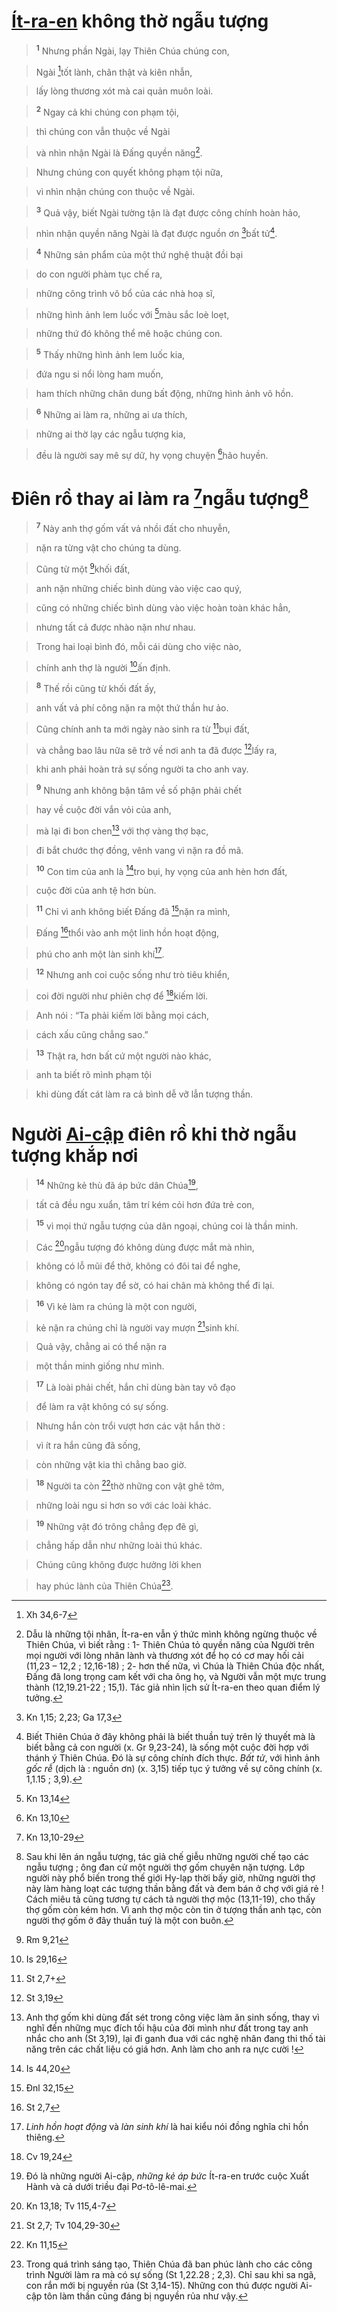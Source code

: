 # [Ít-ra-en]() không thờ ngẫu tượng

> <sup><b>1</b></sup> Nhưng phần Ngài, lạy Thiên Chúa chúng con,
>


> Ngài [^1*]tốt lành, chân thật và kiên nhẫn,
>


> lấy lòng thương xót mà cai quản muôn loài.
>


> <sup><b>2</b></sup> Ngay cả khi chúng con phạm tội,
>


> thì chúng con vẫn thuộc về Ngài
>


> và nhìn nhận Ngài là Đấng quyền năng[^1].
>


> Nhưng chúng con quyết không phạm tội nữa,
>


> vì nhìn nhận chúng con thuộc về Ngài.
>


> <sup><b>3</b></sup> Quả vậy, biết Ngài tường tận là đạt được công chính hoàn hảo,
>


> nhìn nhận quyền năng Ngài là đạt được nguồn ơn [^2*]bất tử[^2].
>


> <sup><b>4</b></sup> Những sản phẩm của một thứ nghệ thuật đồi bại
>


> do con người phàm tục chế ra,
>


> những công trình vô bổ của các nhà hoạ sĩ,
>


> những hình ảnh lem luốc với [^3*]màu sắc loè loẹt,
>


> những thứ đó không thể mê hoặc chúng con.
>


> <sup><b>5</b></sup> Thấy những hình ảnh lem luốc kia,
>


> đứa ngu si nổi lòng ham muốn,
>


> ham thích những chân dung bất động, những hình ảnh vô hồn.
>


> <sup><b>6</b></sup> Những ai làm ra, những ai ưa thích,
>


> những ai thờ lạy các ngẫu tượng kia,
>


> đều là người say mê sự dữ, hy vọng chuyện [^4*]hão huyền.
>


# Điên rồ thay ai làm ra [^5*]ngẫu tượng[^3]

> <sup><b>7</b></sup> Này anh thợ gốm vất vả nhồi đất cho nhuyễn,
>


> nặn ra từng vật cho chúng ta dùng.
>


> Cũng từ một [^6*]khối đất,
>


> anh nặn những chiếc bình dùng vào việc cao quý,
>


> cũng có những chiếc bình dùng vào việc hoàn toàn khác hẳn,
>


> nhưng tất cả được nhào nặn như nhau.
>


> Trong hai loại bình đó, mỗi cái dùng cho việc nào,
>


> chính anh thợ là người [^7*]ấn định.
>


> <sup><b>8</b></sup> Thế rồi cũng từ khối đất ấy,
>


> anh vất vả phí công nặn ra một thứ thần hư ảo.
>


> Cũng chính anh ta mới ngày nào sinh ra từ [^8*]bụi đất,
>


> và chẳng bao lâu nữa sẽ trở về nơi anh ta đã được [^9*]lấy ra,
>


> khi anh phải hoàn trả sự sống người ta cho anh vay.
>


> <sup><b>9</b></sup> Nhưng anh không bận tâm về số phận phải chết
>


> hay về cuộc đời vắn vỏi của anh,
>


> mà lại đi bon chen[^4] với thợ vàng thợ bạc,
>


> đi bắt chước thợ đồng, vênh vang vì nặn ra đồ mã.
>


> <sup><b>10</b></sup> Con tim của anh là [^10*]tro bụi, hy vọng của anh hèn hơn đất,
>


> cuộc đời của anh tệ hơn bùn.
>


> <sup><b>11</b></sup> Chỉ vì anh không biết Đấng đã [^11*]nặn ra mình,
>


> Đấng [^12*]thổi vào anh một linh hồn hoạt động,
>


> phú cho anh một làn sinh khí[^5].
>


> <sup><b>12</b></sup> Nhưng anh coi cuộc sống như trò tiêu khiển,
>


> coi đời người như phiên chợ để [^13*]kiếm lời.
>


> Anh nói : “Ta phải kiếm lời bằng mọi cách,
>


> cách xấu cũng chẳng sao.”
>


> <sup><b>13</b></sup> Thật ra, hơn bất cứ một người nào khác,
>


> anh ta biết rõ mình phạm tội
>


> khi dùng đất cát làm ra cả bình dễ vỡ lẫn tượng thần.
>


# Người [Ai-cập]() điên rồ khi thờ ngẫu tượng khắp nơi

> <sup><b>14</b></sup> Những kẻ thù đã áp bức dân Chúa[^6],
>


> tất cả đều ngu xuẩn, tâm trí kém cỏi hơn đứa trẻ con,
>


> <sup><b>15</b></sup> vì mọi thứ ngẫu tượng của dân ngoại, chúng coi là thần minh.
>


> Các [^14*]ngẫu tượng đó không dùng được mắt mà nhìn,
>


> không có lỗ mũi để thở, không có đôi tai để nghe,
>


> không có ngón tay để sờ, có hai chân mà không thể đi lại.
>


> <sup><b>16</b></sup> Vì kẻ làm ra chúng là một con người,
>


> kẻ nặn ra chúng chỉ là người vay mượn [^15*]sinh khí.
>


> Quả vậy, chẳng ai có thể nặn ra
>


> một thần minh giống như mình.
>


> <sup><b>17</b></sup> Là loài phải chết, hắn chỉ dùng bàn tay vô đạo
>


> để làm ra vật không có sự sống.
>


> Nhưng hắn còn trổi vượt hơn các vật hắn thờ :
>


> vì ít ra hắn cũng đã sống,
>


> còn những vật kia thì chẳng bao giờ.
>


> <sup><b>18</b></sup> Người ta còn [^16*]thờ những con vật ghê tởm,
>


> những loài ngu si hơn so với các loài khác.
>


> <sup><b>19</b></sup> Những vật đó trông chẳng đẹp đẽ gì,
>


> chẳng hấp dẫn như những loài thú khác.
>


> Chúng cũng không được hưởng lời khen
>


> hay phúc lành của Thiên Chúa[^7].
>

[^1]: Dẫu là những tội nhân, Ít-ra-en vẫn ý thức mình không ngừng thuộc về Thiên Chúa, vì biết rằng : 1- Thiên Chúa tỏ quyền năng của Người trên mọi người với lòng nhân lành và thương xót để họ có cơ may hối cải (11,23 – 12,2 ; 12,16-18) ; 2- hơn thế nữa, vì Chúa là Thiên Chúa độc nhất, Đấng đã long trọng cam kết với cha ông họ, và Người vẫn một mực trung thành (12,19.21-22 ; 15,1). Tác giả nhìn lịch sử Ít-ra-en theo quan điểm lý tưởng.
[^2]: Biết Thiên Chúa ở đây không phải là biết thuần tuý trên lý thuyết mà là biết bằng cả con người (x. Gr 9,23-24), là sống một cuộc đời hợp với thánh ý Thiên Chúa. Đó là sự công chính đích thực. *Bất tử*, với hình ảnh *gốc rễ* (dịch là : nguồn ơn) (x. 3,15) tiếp tục ý tưởng về sự công chính (x. 1,1.15 ; 3,9).
[^3]: Sau khi lên án ngẫu tượng, tác giả chế giễu những người chế tạo các ngẫu tượng ; ông đan cử một người thợ gốm chuyên nặn tượng. Lớp người này phổ biến trong thế giới Hy-lạp thời bấy giờ, những người thợ này làm hàng loạt các tượng thần bằng đất và đem bán ở chợ với giá rẻ ! Cách miêu tả cũng tương tự cách tả người thợ mộc (13,11-19), cho thấy thợ gốm còn kém hơn. Vì anh thợ mộc còn tin ở tượng thần anh tạc, còn người thợ gốm ở đây thuần tuý là một con buôn.
[^4]: Anh thợ gốm khi dùng đất sét trong công việc làm ăn sinh sống, thay vì nghĩ đến những mục đích tối hậu của đời mình như đất trong tay anh nhắc cho anh (St 3,19), lại đi ganh đua với các nghệ nhân đang thi thố tài năng trên các chất liệu có giá hơn. Anh làm cho anh ra nực cười !
[^5]: *Linh hồn hoạt động* và *làn sinh khí* là hai kiểu nói đồng nghĩa chỉ hồn thiêng.
[^6]: Đó là những người Ai-cập, *những kẻ áp bức* Ít-ra-en trước cuộc Xuất Hành và cả dưới triều đại Pơ-tô-lê-mai.
[^7]: Trong quá trình sáng tạo, Thiên Chúa đã ban phúc lành cho các công trình Người làm ra mà có sự sống (St 1,22.28 ; 2,3). Chỉ sau khi sa ngã, con rắn mới bị nguyền rủa (St 3,14-15). Những con thú được người Ai-cập tôn làm thần cũng đáng bị nguyền rủa như vậy.
[^1*]: Xh 34,6-7
[^2*]: Kn 1,15; 2,23; Ga 17,3
[^3*]: Kn 13,14
[^4*]: Kn 13,10
[^5*]: Kn 13,10-29
[^6*]: Rm 9,21
[^7*]: Is 29,16
[^8*]: St 2,7+
[^9*]: St 3,19
[^10*]: Is 44,20
[^11*]: Đnl 32,15
[^12*]: St 2,7
[^13*]: Cv 19,24
[^14*]: Kn 13,18; Tv 115,4-7
[^15*]: St 2,7; Tv 104,29-30
[^16*]: Kn 11,15